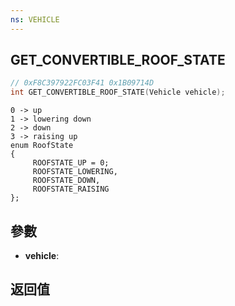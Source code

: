 ```yaml
---
ns: VEHICLE
---
```

## GET_CONVERTIBLE_ROOF_STATE

```c
// 0xF8C397922FC03F41 0x1B09714D
int GET_CONVERTIBLE_ROOF_STATE(Vehicle vehicle);
```

```
0 -> up  
1 -> lowering down  
2 -> down  
3 -> raising up  
enum RoofState  
{  
     ROOFSTATE_UP = 0;  
     ROOFSTATE_LOWERING,  
     ROOFSTATE_DOWN,  
     ROOFSTATE_RAISING  
};  
```

## 參數
* **vehicle**: 

## 返回值
